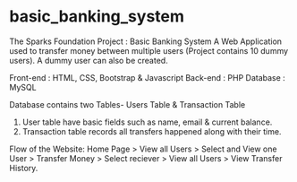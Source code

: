 # basic_banking_system
The Sparks Foundation Project : Basic Banking System
A Web Application used to transfer money between multiple users (Project contains 10 dummy users). A dummy user can also be created.

Front-end : HTML, CSS, Bootstrap & Javascript Back-end : PHP Database : MySQL

Database contains two Tables- Users Table & Transaction Table
1. User table have basic fields such as name, email & current balance.
2. Transaction table records all transfers happened along with their time.

Flow of the Website: Home Page > View all Users > Select and View one User > Transfer Money > Select reciever > View all Users > View Transfer History.

